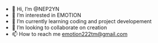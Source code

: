 - 👋 Hi, I’m @NEP2YN
- 👀 I’m interested in EMOTION
- 🌱 I’m currently learning coding and project developement
- 💞️ I’m looking to collaborate on creation
- 📫 How to reach me emotion222tm@gmail.com

<!---
NEP2YN/NEP2YN is a ✨ special ✨ repository because its `README.md` (this file) appears on your GitHub profile.
You can click the Preview link to take a look at your changes.
--->
